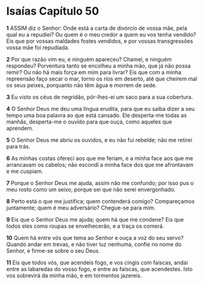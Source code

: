# Isaías Capítulo 50

**1** 	ASSIM diz o Senhor: Onde está a carta de divórcio de vossa mãe, pela qual eu a repudiei? Ou quem é o meu credor a quem eu vos tenha vendido? Eis que por vossas maldades fostes vendidos, e por vossas transgressões vossa mãe foi repudiada.

**2** 	Por que razão vim eu, e ninguém apareceu? Chamei, e ninguém respondeu? Porventura tanto se encolheu a minha mão, que já não possa remir? Ou não há mais força em mim para livrar? Eis que com a minha repreensão faço secar o mar, torno os rios em deserto, até que cheirem mal os seus peixes, porquanto não têm água e morrem de sede.

**3** 	Eu visto os céus de negridão, pôr-lhes-ei um saco para a sua cobertura.

**4** 	O Senhor Deus me deu uma língua erudita, para que eu saiba dizer a seu tempo uma boa palavra ao que está cansado. Ele desperta-me todas as manhãs, desperta-me o ouvido para que ouça, como aqueles que aprendem.

**5** 	O Senhor Deus me abriu os ouvidos, e eu não fui rebelde; não me retirei para trás.

**6** 	As minhas costas ofereci aos que me feriam, e a minha face aos que me arrancavam os cabelos; não escondi a minha face dos que me afrontavam e me cuspiam.

**7** 	Porque o Senhor Deus me ajuda, assim não me confundo; por isso pus o meu rosto como um seixo, porque sei que não serei envergonhado.

**8** 	Perto está o que me justifica; quem contenderá comigo? Compareçamos juntamente; quem é meu adversário? Chegue-se para mim.

**9** 	Eis que o Senhor Deus me ajuda; quem há que me condene? Eis que todos eles como roupas se envelhecerão, e a traça os comerá.

**10** 	Quem há entre vós que tema ao Senhor e ouça a voz do seu servo? Quando andar em trevas, e não tiver luz nenhuma, confie no nome do Senhor, e firme-se sobre o seu Deus.

**11** 	Eis que todos vós, que acendeis fogo, e vos cingis com faíscas, andai entre as labaredas do vosso fogo, e entre as faíscas, que acendestes. Isto vos sobrevirá da minha mão, e em tormentos jazereis.

